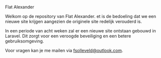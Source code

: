 Flat Alexander

Welkom op de repository van Flat Alexander. et is de bedoeling dat we een nieuwe site krijgen aangezien de originele site redelijk verouderd is.

In een periode van acht weken zal er een nieuwe site ontstaan gebouwd in Laravel. Dit zorgt voor een veroogde beveiliging en een betere gebruiksomgeving. 

Voor vragen kan je me mailen via fsolleveld@outlook.com.